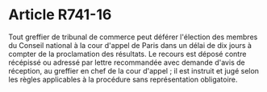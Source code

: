# Article R741-16

Tout greffier de tribunal de commerce peut déférer l'élection des membres du Conseil national à la cour d'appel de Paris dans un délai de dix jours à compter de la proclamation des résultats. Le recours est déposé contre récépissé ou adressé par lettre recommandée avec demande d'avis de réception, au greffier en chef de la cour d'appel ; il est instruit et jugé selon les règles applicables à la procédure sans représentation obligatoire.
